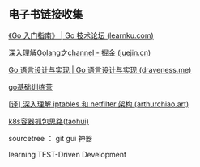 ## 电子书链接收集

[《Go 入门指南》 | Go 技术论坛 (learnku.com)](https://learnku.com/docs/the-way-to-go)

[深入理解Golang之channel - 掘金 (juejin.cn)](https://juejin.cn/post/6844904016254599176)

[Go 语言设计与实现 | Go 语言设计与实现 (draveness.me)](https://draveness.me/golang/)

[go基础训练营](https://github.com/armstrongli/learn.go)

[[译\] 深入理解 iptables 和 netfilter 架构 (arthurchiao.art)](https://arthurchiao.art/blog/deep-dive-into-iptables-and-netfilter-arch-zh/)

[k8s容器抓包思路(taohui)](https://github.com/russelltao/protocol-2day-training)

sourcetree ： git gui 神器

learning TEST-Driven Development